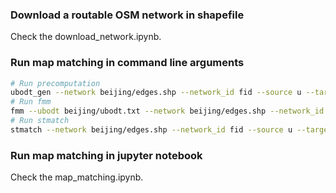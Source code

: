### Download a routable OSM network in shapefile

Check the download_network.ipynb.

### Run map matching in command line arguments

```bash
# Run precomputation
ubodt_gen --network beijing/edges.shp --network_id fid --source u --target v --output beijing/ubodt.txt --delta 0.03 --use_omp
# Run fmm
fmm --ubodt beijing/ubodt.txt --network beijing/edges.shp --network_id fid --source u --target v --gps beijing/trips.csv -k 8 -r 0.003 -e 0.0005 --output beijing/mr.txt --use_omp
# Run stmatch
stmatch --network beijing/edges.shp --network_id fid --source u --target v --gps beijing/trips.csv -k 8 -r 0.003 -e 0.0005 --output beijing/mr.txt --use_omp --output_fields opath,cpath,mgeom
```

### Run map matching in jupyter notebook

Check the map_matching.ipynb.
